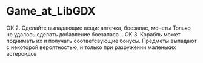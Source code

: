 # Game_at_LibGDX
OK 2. Сделайте выпадающие вещи: аптечка, боезапас, монеты
             Только не удалось сделать добавление боезапаса...
OK 3. Корабль может поднимать их и получать соответсвующие бонусы.
Предметы выпадают с некоторой вероятностью, и только при разружении маленьких астероидов

